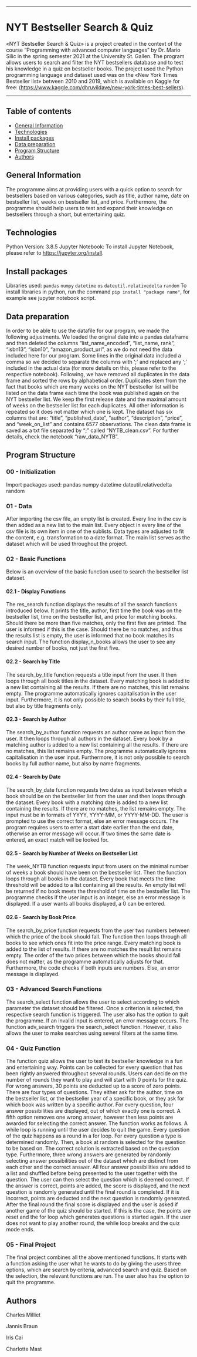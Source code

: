 ***
# NYT Bestseller Search & Quiz
«NYT Bestseller Search & Quiz» is a project created in the context of the course “Programming with advanced computer languages” by Dr. Mario Silic in the spring semester 2021 at the University St. Gallen. The program allows users to search and filter the NYT bestsellers database and to test his knowledge in a quiz on bestseller books. The project used the Python programming language and dataset used was on the «New York Times Bestseller list» between 2010 and 2019, which is available on Kaggle for free: (https://www.kaggle.com/dhruvildave/new-york-times-best-sellers).
***

## Table of contents
* [General Information](#general-information)
* [Technologies](#technologies)
* [Install packages](#install-packages)
* [Data preparation](#data-preparation)
* [Program Structure](#program-structure)
* [Authors](#authors)

## General Information
The programme aims at providing users with a quick option to search for bestsellers based on various categories, such as title, author name, date on bestseller list, weeks on bestseller list, and price. Furthermore, the programme should help users to test and expand their knowledge on bestsellers through a short, but entertaining quiz. 
	
## Technologies
Python Version: 3.8.5
Jupyter Notebook: To install Jupyter Notebook, please refer to https://jupyter.org/install.
	
## Install packages
Libraries used: `pandas` `numpy` `datetime` `os` `dateutil.relativedelta` `random` 
To install libraries in python, run the command `pip install "package name"`, for example see jupyter notebook script.

## Data preparation
In order to be able to use the datafile for our program, we made the following adjustments. We loaded the original date into a pandas dataframe and then deleted the columns “list_name_encoded”,  “list_name, rank”, “isbn13”,  “isbn10”,  “amazon_product_url”, as we do not need the data included here for our program.  Some lines in the original data included a comma so we decided to separate the columns with ‘;’ and replaced any ‘;’ included in the actual data (for more details on this, please refer to the respective notebook).
Following, we have removed all duplicates in the data frame and sorted the rows by alphabetical order. Duplicates stem from the fact that books which are many weeks on the NYT bestseller list will be listed on the data frame each time the book was published again on the NYT bestseller list. We keep the first release date and the maximal amount of weeks on the bestseller list for each duplicates. All other information is repeated so it does not matter which one is kept.
The dataset has six columns that are: “title”, “published_date”, “author”, “description”, “price”, and “week_on_list” and contains 6577 observations. The clean data frame is saved as a txt file separated by “;” called “NYTB_clean.csv”.
For further details, check the notebook “raw_data_NYTB”.

## Program Structure

### 00 - Initialization
Import packages used: pandas numpy datetime dateutil.relativedelta random
### 01 - Data
After importing the csv file, an empty list is created. Every line in the csv is then added as a new list to the main list. Every object in every line of the csv file is its own item in one of the sublists. Data types are adjusted to fit the content, e.g. transformation to a date format. The main list serves as the dataset which will be used throughout the project. 
### 02 - Basic Functions
Below is an overview of the basic function used to search the bestseller list dataset. 
#### 02.1 - Display Functions
The res_search function displays the results of all the search functions introduced below. It prints the title, author, first time the book was on the bestseller list, time on the bestseller list, and price for matching books.
Should there be more than five matches, only the first five are printed. The user is informed if this is the case. Should there be no matches, and thus the results list is empty, the user is informed that no book matches its search input. 
The function display_n_books allows the user to see any desired number of books, not just the first five. 
#### 02.2 - Search by Title
The search_by_title function requests a title input from the user. It then loops through all book titles in the dataset. Every matching book is added to a new list containing all the results. If there are no matches, this list remains empty.
The programme automatically ignores capitalisation in the user input. Furthermore, it is not only possible to search books by their full title, but also by title fragments only. 
#### 02.3 - Search by Author
The search_by_author function requests an author name as input from the user. It then loops through all authors in the dataset. Every book by a  matching author is added to a new list containing all the results. If there are no matches, this list remains empty.
The programme automatically ignores capitalisation in the user input. Furthermore, it is not only possible to search books by full author name, but also by name fragments. 
#### 02.4 - Search by Date
The search_by_date function requests two dates as input between which a book should be on the bestseller list from the user and then loops through the dataset.  Every book with a matching date is added to a new list containing the results. If there are no matches, the list remains empty.
The input must be in formats of YYYY, YYYY-MM, or YYYY-MM-DD. The user is prompted to use the correct format, else an error message occurs. The program requires users to enter a start date earlier than the end date, otherwise an error message will occur. If two times the same date is entered, an exact match will be looked for. 
#### 02.5 - Search by Number of Weeks on Bestseller List
The week_NYTB function requests input from users on the minimal number of weeks a book should have been on the bestseller list. Then the function loops through all books in the dataset. Every book that meets the time threshold will be added to a list containing all the results. An empty list will be returned if no book meets the threshold of time on the bestseller list.
The programme checks if the user input is an integer, else an error message is displayed. If a user wants all books displayed, a 0 can be entered. 
#### 02.6 - Search by Book Price
The search_by_price function requests from the user two numbers between which the price of the book should fall. The function then loops through all books to see which ones fit into the price range. Every matching book is added to the list of results. If there are no matches the result list remains empty. 
The order of the two prices between which the books should fall does not matter, as the programme automatically adjusts for that. Furthermore, the code checks if both inputs are numbers. Else, an error message is displayed. 
### 03 - Advanced Search Functions
The search_select function allows the user to select according to which parameter the dataset should be filtered. Once a criterion is selected, the respective search function is triggered. The user also has the option to quit the programme. If an invalid input is entered, an error message occurs. 
The function adv_search triggers the search_select function. However, it also allows the user to make searches using several filters at the same time. 
### 04 - Quiz Function
The function quiz allows the user to test its bestseller knowledge in a fun and entertaining way. Points can be collected for every question that has been rightly answered throughout several rounds. Users can decide on the number of rounds they want to play and will start with 0 points for the quiz.  For wrong answers, 30 points are deducted up to a score of zero points. 
There are four types of questions. They either ask for the author, time on the bestseller list, or the bestseller year of a specific book, or they ask for which book was written by a specific author. For every question, four answer possibilities are displayed, out of which exactly one is correct.  A fifth option removes one wrong answer, however then less points are awarded for selecting the correct answer. 
The function works as follows. A while loop is running until the user decides to quit the game. Every question of the quiz happens as a round in a for loop. For every question a type is determined randomly. Then, a book at random is selected for the question to be based on. The correct solution is extracted based on the question type. Furthermore, three wrong answers are generated by randomly selecting answer possibilities out of the dataset which are distinct from each other and the correct answer. All four answer possibilities are added to a list and shuffled before being presented to the user together with the question. The user can then select the question which is deemed correct. 
If the answer is correct, points are added, the score is displayed,  and the next question is randomly generated until the final round is completed. If it is incorrect, points are deducted and the next question is randomly generated. After the final round the final score is displayed and the user is asked if another game of the quiz should be started. If this is the case, the points are reset and the for loop which generates questions is started again. If the user does not want to play another round, the while loop breaks and the quiz mode ends. 
### 05 - Final Project
The final project combines all the above mentioned functions. It starts with a function asking the user what he wants to do by giving the users three options, which are search by criteria, advanced search and quiz. Based on the selection, the relevant functions are run. The user also has the option to quit the programme. 


## Authors
Charles Milliet

Jannis Braun

Iris Cai

Charlotte Mast

